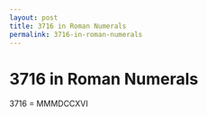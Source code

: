 ```yaml
---
layout: post
title: 3716 in Roman Numerals
permalink: 3716-in-roman-numerals
---
```


# 3716 in Roman Numerals

3716 = MMMDCCXVI
